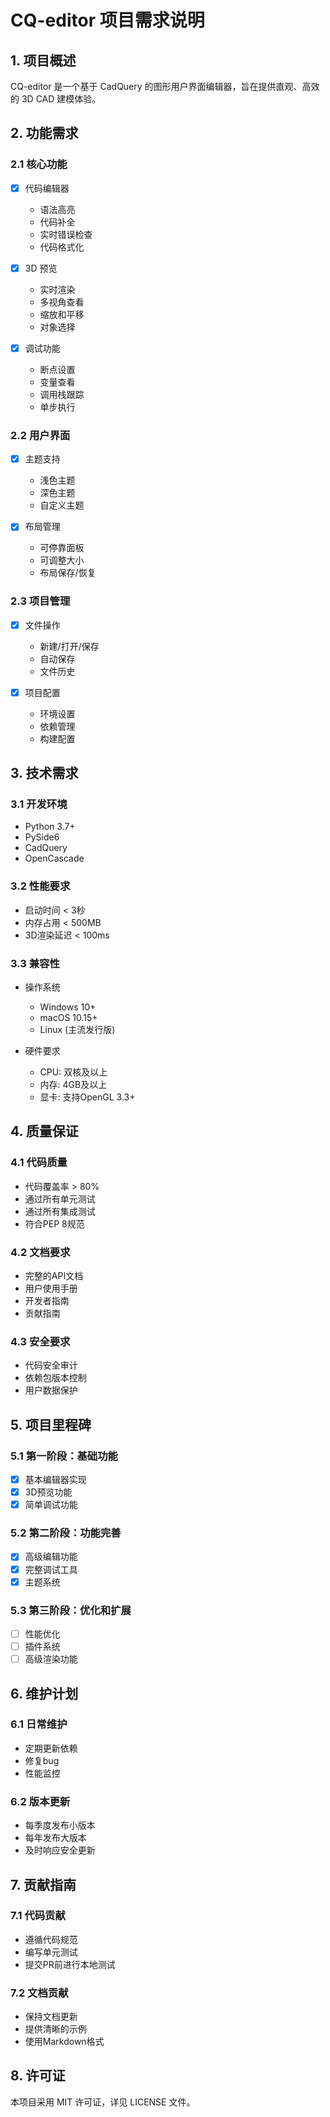 # CQ-editor 项目需求说明

## 1. 项目概述

CQ-editor 是一个基于 CadQuery 的图形用户界面编辑器，旨在提供直观、高效的 3D CAD 建模体验。

## 2. 功能需求

### 2.1 核心功能

- [x] 代码编辑器
  - 语法高亮
  - 代码补全
  - 实时错误检查
  - 代码格式化

- [x] 3D 预览
  - 实时渲染
  - 多视角查看
  - 缩放和平移
  - 对象选择

- [x] 调试功能
  - 断点设置
  - 变量查看
  - 调用栈跟踪
  - 单步执行

### 2.2 用户界面

- [x] 主题支持
  - 浅色主题
  - 深色主题
  - 自定义主题

- [x] 布局管理
  - 可停靠面板
  - 可调整大小
  - 布局保存/恢复

### 2.3 项目管理

- [x] 文件操作
  - 新建/打开/保存
  - 自动保存
  - 文件历史

- [x] 项目配置
  - 环境设置
  - 依赖管理
  - 构建配置

## 3. 技术需求

### 3.1 开发环境

- Python 3.7+
- PySide6
- CadQuery
- OpenCascade

### 3.2 性能要求

- 启动时间 < 3秒
- 内存占用 < 500MB
- 3D渲染延迟 < 100ms

### 3.3 兼容性

- 操作系统
  - Windows 10+
  - macOS 10.15+
  - Linux (主流发行版)

- 硬件要求
  - CPU: 双核及以上
  - 内存: 4GB及以上
  - 显卡: 支持OpenGL 3.3+

## 4. 质量保证

### 4.1 代码质量

- 代码覆盖率 > 80%
- 通过所有单元测试
- 通过所有集成测试
- 符合PEP 8规范

### 4.2 文档要求

- 完整的API文档
- 用户使用手册
- 开发者指南
- 贡献指南

### 4.3 安全要求

- 代码安全审计
- 依赖包版本控制
- 用户数据保护

## 5. 项目里程碑

### 5.1 第一阶段：基础功能
- [x] 基本编辑器实现
- [x] 3D预览功能
- [x] 简单调试功能

### 5.2 第二阶段：功能完善
- [x] 高级编辑功能
- [x] 完整调试工具
- [x] 主题系统

### 5.3 第三阶段：优化和扩展
- [ ] 性能优化
- [ ] 插件系统
- [ ] 高级渲染功能

## 6. 维护计划

### 6.1 日常维护
- 定期更新依赖
- 修复bug
- 性能监控

### 6.2 版本更新
- 每季度发布小版本
- 每年发布大版本
- 及时响应安全更新

## 7. 贡献指南

### 7.1 代码贡献
- 遵循代码规范
- 编写单元测试
- 提交PR前进行本地测试

### 7.2 文档贡献
- 保持文档更新
- 提供清晰的示例
- 使用Markdown格式

## 8. 许可证

本项目采用 MIT 许可证，详见 LICENSE 文件。 